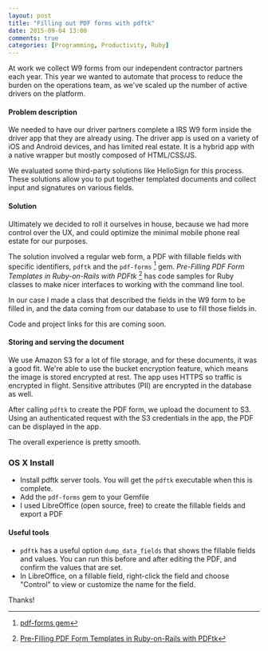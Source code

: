 ```yaml
---
layout: post
title: "Filling out PDF forms with pdftk"
date: 2015-09-04 13:00
comments: true
categories: [Programming, Productivity, Ruby]
---
```


At work we collect W9 forms from our independent contractor partners each year. This year we wanted to automate that process to reduce the burden on the operations team, as we've scaled up the number of active drivers on the platform.

#### Problem description

We needed to have our driver partners complete a IRS W9 form inside the driver app that they are already using. The driver app is used on a variety of iOS and Android devices, and has limited real estate. It is a hybrid app with a native wrapper but mostly composed of HTML/CSS/JS.

We evaluated some third-party solutions like HelloSign for this process. These solutions allow you to put together templated documents and collect input and signatures on various fields.

#### Solution

Ultimately we decided to roll it ourselves in house, because we had more control over the UX, and could optimize the minimal mobile phone real estate for our purposes.

The solution involved a regular web form, a PDF with fillable fields with specific identifiers, `pdftk` and the `pdf-forms` [^gem] gem. *Pre-Filling PDF Form Templates in Ruby-on-Rails with PDFtk* [^article] has code samples for Ruby classes to make nicer interfaces to working with the command line tool.

In our case I made a class that described the fields in the W9 form to be filled in, and the data coming from our database to use to fill those fields in.

Code and project links for this are coming soon.

#### Storing and serving the document

We use Amazon S3 for a lot of file storage, and for these documents, it was a good fit. We're able to use the bucket encryption feature, which means the image is stored encrypted at rest. The app uses HTTPS so traffic is encrypted in flight. Sensitive attributes (PII) are encrypted in the database as well.

After calling `pdftk` to create the PDF form, we upload the document to S3. Using an authenticated request with the S3 credentials in the app, the PDF can be displayed in the app.

The overall experience is pretty smooth.

### OS X Install

  * Install pdftk server tools. You will get the `pdftk` executable when this is complete.
  * Add the `pdf-forms` gem to your Gemfile
  * I used LibreOffice (open source, free) to create the fillable fields and export a PDF

#### Useful tools

 * `pdftk` has a useful option `dump_data_fields` that shows the fillable fields and values. You can run this before and after editing the PDF, and confirm the values that are set.
 * In LibreOffice, on a fillable field, right-click the field and choose "Control" to view or customize the name for the field.

Thanks!

[^gem]: [pdf-forms gem](http://github.com/jkraemer/pdf-forms)

[^article]: [Pre-Filling PDF Form Templates in Ruby-on-Rails with PDFtk](http://adamalbrecht.com/2014/01/31/pre-filling-pdf-form-templates-in-ruby-on-rails-with-pdftk/)
